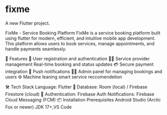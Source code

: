 # fixme

A new Flutter project.

FixMe - Service Booking Platform FixMe is a service booking platform built using flutter for modern, efficient, and intuitive mobile app development. This platform allows users to book services, manage appointments, and handle payments seamlessly.

🚀 Features
   🔐 User registration and authentication
   👷‍♂️ Service provider management Real-time booking and status updates
   💳 Secure payment integration
   🔔 Push notifications
   🕵️‍♀️ Admin panel for managing bookings and users
   ⚙  Machine leaning smart service reccomendetion

🛠️ Tech Stack Language: Flutter
📅 Database: Room (local) / Firebase Firestore (cloud) 
🔐 Authentication: Firebase Auth Notifications: Firebase Cloud Messaging (FCM) 
📦 Installation Prerequisites Android Studio (Arctic Fox or newer) JDK 17+,VS Code

